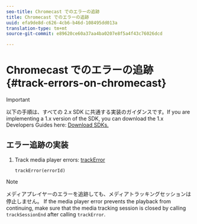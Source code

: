 ```yaml
---
seo-title: Chromecast でのエラーの追跡
title: Chromecast でのエラーの追跡
uuid: efa9de8d-c626-4cb6-b46d-108495dd013a
translation-type: tm+mt
source-git-commit: e89620ce60a37aa4ba0207e8f5a4f43c76026dcd

---
```



# Chromecast でのエラーの追跡{#track-errors-on-chromecast}

>[!IMPORTANT]
>
>以下の手順は、すべての 2.x SDK に共通する実装のガイダンスです。If you are implementing a 1.x version of the SDK, you can download the 1.x Developers Guides here: [Download SDKs.](/help/sdk-implement/download-sdks.md)

## エラー追跡の実装

1. Track media player errors: [trackError](https://adobe-marketing-cloud.github.io/media-sdks/reference/chromecast/ADBMobile.media.html#.trackError)

   ```
   trackError(errorId)
   ```

>[!NOTE]
>
>メディアプレイヤーのエラーを追跡しても、メディアトラッキングセッションは停止しません。 If the media player error prevents the playback from continuing, make sure that the media tracking session is closed by calling `trackSessionEnd` after calling `trackError`.

